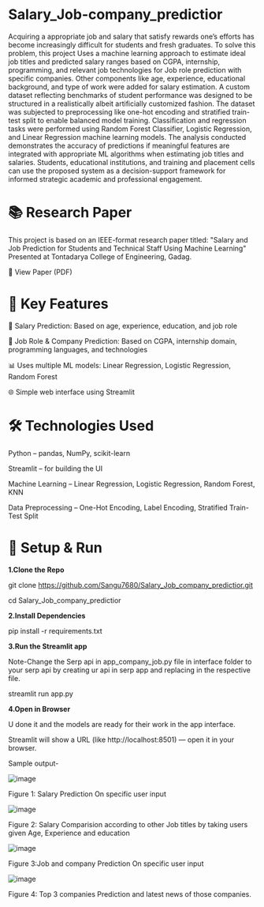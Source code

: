 # Salary_Job-company_predictior

Acquiring a appropriate job and salary that satisfy rewards one’s efforts has become increasingly difficult for students and fresh graduates. To solve this problem, this project Uses a machine learning approach to estimate ideal job titles and predicted salary ranges based on CGPA, internship, programming, and relevant job technologies for Job role prediction with specific companies. Other components like age, experience, educational background, and type of work were added for salary estimation. A custom dataset reflecting benchmarks of student performance was designed to be structured in a realistically albeit artificially customized fashion. The dataset was subjected to preprocessing like one-hot encoding and stratified train-test split to enable balanced model training. Classification and regression tasks were performed using Random Forest Classifier, Logistic Regression, and Linear Regression machine learning models. The analysis conducted demonstrates the accuracy of predictions if meaningful features are integrated with appropriate ML algorithms when estimating job titles and salaries. Students, educational institutions, and training and placement cells can use the proposed system as a decision-support framework for informed strategic academic and professional engagement.

# 📚 Research Paper

This project is based on an IEEE-format research paper titled:
"Salary and Job Prediction for Students and Technical Staff Using Machine Learning"
Presented at Tontadarya College of Engineering, Gadag.

📄 View Paper (PDF)

# 🚀 Key Features

🎯 Salary Prediction: Based on age, experience, education, and job role

🧠 Job Role & Company Prediction: Based on CGPA, internship domain, programming languages, and technologies

📊 Uses multiple ML models: Linear Regression, Logistic Regression, Random Forest

🌐 Simple web interface using Streamlit

# 🛠️  Technologies Used

Python – pandas, NumPy, scikit-learn

Streamlit – for building the UI

Machine Learning – Linear Regression, Logistic Regression, Random Forest, KNN

Data Preprocessing – One-Hot Encoding, Label Encoding, Stratified Train-Test Split

# 📁 Setup & Run

__1.Clone the Repo__

git clone https://github.com/Sangu7680/Salary_Job_company_predictior.git

cd Salary_Job_company_predictior

__2.Install Dependencies__

pip install -r requirements.txt

__3.Run the Streamlit app__

Note-Change the Serp api in app_company_job.py file in interface folder to your serp api by creating ur api in serp app and replacing in the respective file.

streamlit run app.py

__4.Open in Browser__

U done it and the models are ready for their work in the app interface.

Streamlit will show a URL (like http://localhost:8501) — open it in your browser.


Sample output-

![image](https://github.com/user-attachments/assets/6094d7d4-471e-4380-8a88-3c169421a6cc)

Figure 1: Salary Prediction On specific user input

![image](https://github.com/user-attachments/assets/4715450c-1cc4-4d95-b0a5-38a3f33201ce)

Figure 2: Salary Comparision according to other Job titles by taking users given Age, Experience and education

![image](https://github.com/user-attachments/assets/49bf6cf4-d585-4c5d-96fc-fc5f83d36bdd)

Figure 3:Job and company Prediction On specific user input

![image](https://github.com/user-attachments/assets/e04336cf-bdb4-4181-91d7-b24a38e14b4f)

Figure 4: Top 3 companies Prediction and latest news of those companies.






